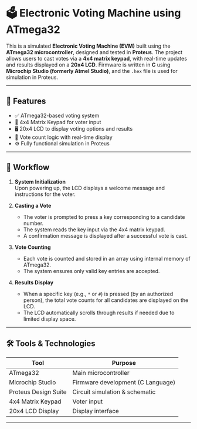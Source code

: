 # 🗳️ Electronic Voting Machine using ATmega32

This is a simulated **Electronic Voting Machine (EVM)** built using the **ATmega32 microcontroller**, designed and tested in **Proteus**. The project allows users to cast votes via a **4x4 matrix keypad**, with real-time updates and results displayed on a **20x4 LCD**. Firmware is written in **C** using **Microchip Studio (formerly Atmel Studio)**, and the `.hex` file is used for simulation in Proteus.

---

## 🚀 Features

- ✅ ATmega32-based voting system
- 🔢 4x4 Matrix Keypad for voter input
- 🖥️ 20x4 LCD to display voting options and results
- 💾 Vote count logic with real-time display
- ⚙️ Fully functional simulation in Proteus

---

## 🧠 Workflow

1. **System Initialization**  
   Upon powering up, the LCD displays a welcome message and instructions for the voter.

2. **Casting a Vote**  
   - The voter is prompted to press a key corresponding to a candidate number.
   - The system reads the key input via the 4x4 matrix keypad.
   - A confirmation message is displayed after a successful vote is cast.

3. **Vote Counting**  
   - Each vote is counted and stored in an array using internal memory of ATmega32.
   - The system ensures only valid key entries are accepted.

4. **Results Display**  
   - When a specific key (e.g., `*` or `#`) is pressed (by an authorized person), the total vote counts for all candidates are displayed on the LCD.
   - The LCD automatically scrolls through results if needed due to limited display space.

---

## 🛠️ Tools & Technologies

| Tool               | Purpose                           |
|--------------------|-----------------------------------|
| ATmega32           | Main microcontroller              |
| Microchip Studio   | Firmware development (C Language) |
| Proteus Design Suite | Circuit simulation & schematic   |
| 4x4 Matrix Keypad  | Voter input                       |
| 20x4 LCD Display   | Display interface                 |

---
